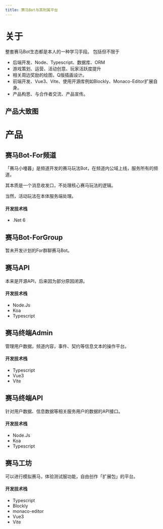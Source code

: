 ```yaml
---
title: 赛马Bot与其附属平台
---
```


# 关于

整套赛马Bot生态都是本人的一种学习手段。
包括但不限于
- 后端开发、Node、Typescript、数据库、ORM
- 游戏策划、运营、活动创意、玩家活跃度提升
- 相关周边奖励的绘图，Q版插画设计。
- 前端开发、Vue3、Vite、使用开源库例如Blockly、Monaco-Editor扩展自身。
- 产品构思、与合作者交流、产品宣传。
## 产品大致图

# 产品
## 赛马Bot-For频道
「赛马小噇暮」是频道开发的赛马玩法Bot，在频道内公域上线，服务所有的频道。

其本质是一个消息收发口，不处理核心赛马玩法的逻辑。

当然，活动玩法在本体服务端处理。

#### 开发技术栈
- .Net 6

## 赛马Bot-ForGroup
暂未开发计划的For群聊赛马Bot。

## 赛马API
本来是开源API，后来因为部分原因闭源。

#### 开发技术栈
- Node.Js
- Koa
- Typescript

## 赛马终端Admin
管理用户数据，频道内容，事件、契约等信息文本的操作平台。

#### 开发技术栈
- Typescript
- Vue3 
- Vite

## 赛马终端API
针对用户数据、信息数据等相关服务用户的数据的API接口。

#### 开发技术栈
- Node.Js
- Koa
- Typescript

## 赛马工坊
可以进行模拟赛马，体验测试服功能，自由创作「扩展包」的平台。

#### 开发技术栈
- Typescript
- Blockly
- monaco-editor
- Vue3
- Vite